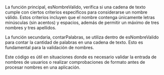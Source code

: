 La función principal, esNombreValido, verifica si una cadena de texto cumple con ciertos criterios específicos para considerarse un nombre válido. Estos criterios incluyen que el nombre contenga únicamente letras minúsculas (sin acentos) y espacios, además de permitir un máximo de tres nombres y tres apellidos.

La función secundaria, contarPalabras, se utiliza dentro de esNombreValido para contar la cantidad de palabras en una cadena de texto. Esto es fundamental para la validación de nombres.

Este código es útil en situaciones donde es necesario validar la entrada de nombres de usuarios o realizar comprobaciones de formato antes de procesar nombres en una aplicación.